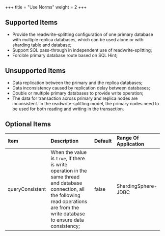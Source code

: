 +++
title = "Use Norms"
weight = 2
+++

## Supported Items

* Provide the readwrite-splitting configuration of one primary database with multiple replica databases, which can be used alone or with sharding table and database;
* Support SQL pass-through in independent use of readwrite-splitting;
* Forcible primary database route based on SQL Hint;

## Unsupported Items

* Data replication between the primary and the replica databases;
* Data inconsistency caused by replication delay between databases;
* Double or multiple primary databases to provide write operation;
* The data for transaction across primary and replica nodes are inconsistent. 
In the readwrite-splitting model, the primary nodes need to be used for both reading and writing in the transaction.

## Optional Items

| Item            | Description                                                                                                                                                                                 | Default | Range Of Application |
|:--------------- |:------------------------------------------------------------------------------------------------------------------------------------------------------------------------------------------- |:------- |:-------------------- |
| queryConsistent | When the value is `true`, if there is write operation in the same thread and database connection, all the following read operations are from the write database to ensure data consistency; | false   | ShardingSphere-JDBC  |
